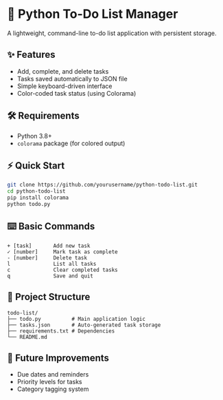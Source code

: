 # 📝 Python To-Do List Manager


A lightweight, command-line to-do list application with persistent storage.

## ✨ Features
- Add, complete, and delete tasks
- Tasks saved automatically to JSON file
- Simple keyboard-driven interface
- Color-coded task status (using Colorama)

## 🛠️ Requirements
- Python 3.8+
- `colorama` package (for colored output)

## ⚡ Quick Start
```bash
git clone https://github.com/yourusername/python-todo-list.git
cd python-todo-list
pip install colorama
python todo.py
```

## ⌨️ Basic Commands
```
+ [task]       Add new task
✓ [number]     Mark task as complete
- [number]     Delete task
l              List all tasks
c              Clear completed tasks
q              Save and quit
```

## 📂 Project Structure
```
todo-list/
├── todo.py          # Main application logic
├── tasks.json       # Auto-generated task storage
├── requirements.txt # Dependencies
└── README.md
```

## 🚀 Future Improvements
- Due dates and reminders
- Priority levels for tasks
- Category tagging system
